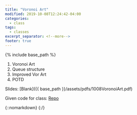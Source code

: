 ```yaml
---
title: "Voronoi Art"
modified: 2019-10-08T12:24:42-04:00
categories:
  - class
tags:
  - classes
excerpt_separator: <!--more-->
footer: true
---
```


{% include base_path %}

1. Voronoi Art
2. Queue structure
3. Improved Vor Art
3. POTD

<!--more-->

Slides: [Blank]({{ base_path }}/assets/pdfs/1008VoronoiArt.pdf)

Given code for class: [Repo](https://github.students.cs.ubc.ca/cpsc203-2019w-t1/LecVor)

{::nomarkdown}
<object data="{{ base_path }}/assets/pdfs/1008VoronoiArt.pdf" width="500" height="500" type='application/pdf'/>
</object>
{:/}

